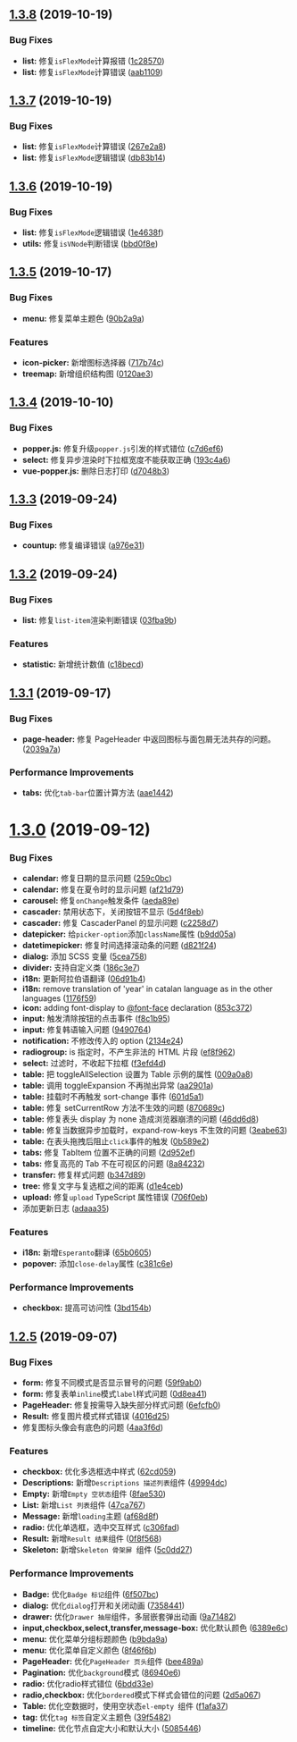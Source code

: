 ## [1.3.8](https://github.com/yakcodo/yak/compare/v1.3.7...v1.3.8) (2019-10-19)


### Bug Fixes

* **list:** 修复`isFlexMode`计算报错 ([1c28570](https://github.com/yakcodo/yak/commit/1c28570))
* **list:** 修复`isFlexMode`计算错误 ([aab1109](https://github.com/yakcodo/yak/commit/aab1109))



## [1.3.7](https://github.com/yakcodo/yak/compare/v1.3.6...v1.3.7) (2019-10-19)


### Bug Fixes

* **list:** 修复`isFlexMode`计算错误 ([267e2a8](https://github.com/yakcodo/yak/commit/267e2a8))
* **list:** 修复`isFlexMode`逻辑错误 ([db83b14](https://github.com/yakcodo/yak/commit/db83b14))



## [1.3.6](https://github.com/yakcodo/yak/compare/v1.3.5...v1.3.6) (2019-10-19)


### Bug Fixes

* **list:** 修复`isFlexMode`逻辑错误 ([1e4638f](https://github.com/yakcodo/yak/commit/1e4638f))
* **utils:** 修复`isVNode`判断错误 ([bbd0f8e](https://github.com/yakcodo/yak/commit/bbd0f8e))



## [1.3.5](https://github.com/yakcodo/yak/compare/v1.3.4...v1.3.5) (2019-10-17)


### Bug Fixes

* **menu:** 修复菜单主题色 ([90b2a9a](https://github.com/yakcodo/yak/commit/90b2a9a))


### Features

* **icon-picker:** 新增图标选择器 ([717b74c](https://github.com/yakcodo/yak/commit/717b74c))
* **treemap:** 新增组织结构图 ([0120ae3](https://github.com/yakcodo/yak/commit/0120ae3))



## [1.3.4](https://github.com/yakcodo/yak/compare/v1.3.3...v1.3.4) (2019-10-10)


### Bug Fixes

* **popper.js:** 修复升级`popper.js`引发的样式错位 ([c7d6ef6](https://github.com/yakcodo/yak/commit/c7d6ef6))
* **select:** 修复异步渲染时下拉框宽度不能获取正确 ([193c4a6](https://github.com/yakcodo/yak/commit/193c4a6))
* **vue-popper.js:** 删除日志打印 ([d7048b3](https://github.com/yakcodo/yak/commit/d7048b3))



## [1.3.3](https://github.com/yakcodo/yak/compare/v1.3.2...v1.3.3) (2019-09-24)


### Bug Fixes

* **countup:** 修复编译错误 ([a976e31](https://github.com/yakcodo/yak/commit/a976e31))



## [1.3.2](https://github.com/yakcodo/yak/compare/v1.3.1...v1.3.2) (2019-09-24)


### Bug Fixes

* **list:** 修复`list-item`渲染判断错误 ([03fba9b](https://github.com/yakcodo/yak/commit/03fba9b))


### Features

* **statistic:** 新增统计数值 ([c18becd](https://github.com/yakcodo/yak/commit/c18becd))



## [1.3.1](https://github.com/yakcodo/yak/compare/v1.3.0...v1.3.1) (2019-09-17)


### Bug Fixes

* **page-header:** 修复 PageHeader 中返回图标与面包屑无法共存的问题。 ([2039a7a](https://github.com/yakcodo/yak/commit/2039a7a))


### Performance Improvements

* **tabs:** 优化`tab-bar`位置计算方法 ([aae1442](https://github.com/yakcodo/yak/commit/aae1442))



# [1.3.0](https://github.com/yakcodo/yak/compare/v1.2.5...v1.3.0) (2019-09-12)


### Bug Fixes

* **calendar:** 修复日期的显示问题 ([259c0bc](https://github.com/yakcodo/yak/commit/259c0bc))
* **calendar:** 修复在夏令时的显示问题 ([af21d79](https://github.com/yakcodo/yak/commit/af21d79))
* **carousel:** 修复`onChange`触发条件 ([aeda89e](https://github.com/yakcodo/yak/commit/aeda89e))
* **cascader:** 禁用状态下，关闭按钮不显示 ([5d4f8eb](https://github.com/yakcodo/yak/commit/5d4f8eb))
* **cascader:** 修复 CascaderPanel 的显示问题 ([c2258d7](https://github.com/yakcodo/yak/commit/c2258d7))
* **datepicker:** 给`picker-option`添加`className`属性 ([b9dd05a](https://github.com/yakcodo/yak/commit/b9dd05a))
* **datetimepicker:** 修复时间选择滚动条的问题 ([d821f24](https://github.com/yakcodo/yak/commit/d821f24))
* **dialog:** 添加 SCSS 变量 ([5cea758](https://github.com/yakcodo/yak/commit/5cea758))
* **divider:** 支持自定义类 ([186c3e7](https://github.com/yakcodo/yak/commit/186c3e7))
* **i18n:** 更新阿拉伯语翻译 ([06d91b4](https://github.com/yakcodo/yak/commit/06d91b4))
* **i18n:** remove translation of 'year' in catalan language as in the other languages ([1176f59](https://github.com/yakcodo/yak/commit/1176f59))
* **icon:** adding font-display to [@font-face](https://github.com/font-face) declaration ([853c372](https://github.com/yakcodo/yak/commit/853c372))
* **input:** 触发清除按钮的点击事件 ([f8c1b95](https://github.com/yakcodo/yak/commit/f8c1b95))
* **input:** 修复韩语输入问题 ([9490764](https://github.com/yakcodo/yak/commit/9490764))
* **notification:** 不修改传入的 option ([2134e24](https://github.com/yakcodo/yak/commit/2134e24))
* **radiogroup:** is 指定时，不产生非法的 HTML 片段 ([ef8f962](https://github.com/yakcodo/yak/commit/ef8f962))
* **select:** 过滤时，不收起下拉框 ([f3efd4d](https://github.com/yakcodo/yak/commit/f3efd4d))
* **table:** 把 toggleAllSelection 设置为 Table 示例的属性 ([009a0a8](https://github.com/yakcodo/yak/commit/009a0a8))
* **table:** 调用 toggleExpansion 不再抛出异常 ([aa2901a](https://github.com/yakcodo/yak/commit/aa2901a))
* **table:** 挂载时不再触发 sort-change 事件 ([601d5a1](https://github.com/yakcodo/yak/commit/601d5a1))
* **table:** 修复 setCurrentRow 方法不生效的问题 ([870689c](https://github.com/yakcodo/yak/commit/870689c))
* **table:** 修复表头 display 为 none 造成浏览器崩溃的问题 ([46dd6d8](https://github.com/yakcodo/yak/commit/46dd6d8))
* **table:** 修复当数据异步加载时，expand-row-keys 不生效的问题 ([3eabe63](https://github.com/yakcodo/yak/commit/3eabe63))
* **table:** 在表头拖拽后阻止`click`事件的触发 ([0b589e2](https://github.com/yakcodo/yak/commit/0b589e2))
* **tabs:** 修复 TabItem 位置不正确的问题 ([2d952ef](https://github.com/yakcodo/yak/commit/2d952ef))
* **tabs:** 修复高亮的 Tab 不在可视区的问题 ([8a84232](https://github.com/yakcodo/yak/commit/8a84232))
* **transfer:** 修复样式问题 ([b347d89](https://github.com/yakcodo/yak/commit/b347d89))
* **tree:** 修复文字与复选框之间的距离 ([d1e4ceb](https://github.com/yakcodo/yak/commit/d1e4ceb))
* **upload:** 修复`upload` TypeScript 属性错误 ([706f0eb](https://github.com/yakcodo/yak/commit/706f0eb))
* 添加更新日志 ([adaaa35](https://github.com/yakcodo/yak/commit/adaaa35))


### Features

* **i18n:** 新增`Esperanto`翻译 ([65b0605](https://github.com/yakcodo/yak/commit/65b0605))
* **popover:** 添加`close-delay`属性 ([c381c6e](https://github.com/yakcodo/yak/commit/c381c6e))


### Performance Improvements

* **checkbox:** 提高可访问性 ([3bd154b](https://github.com/yakcodo/yak/commit/3bd154b))



## [1.2.5](https://github.com/yakcodo/yak/compare/c306fad...v1.2.5) (2019-09-07)


### Bug Fixes

* **form:** 修复不同模式是否显示冒号的问题 ([59f9ab0](https://github.com/yakcodo/yak/commit/59f9ab0))
* **form:** 修复表单`inline`模式`label`样式问题 ([0d8ea41](https://github.com/yakcodo/yak/commit/0d8ea41))
* **PageHeader:** 修复按需导入缺失部分样式问题 ([6efcfb0](https://github.com/yakcodo/yak/commit/6efcfb0))
* **Result:** 修复图片模式样式错误 ([4016d25](https://github.com/yakcodo/yak/commit/4016d25))
* 修复图标头像会有底色的问题 ([4aa3f6d](https://github.com/yakcodo/yak/commit/4aa3f6d))


### Features

* **checkbox:** 优化多选框选中样式 ([62cd059](https://github.com/yakcodo/yak/commit/62cd059))
* **Descriptions:** 新增`Descriptions 描述列表`组件 ([49994dc](https://github.com/yakcodo/yak/commit/49994dc))
* **Empty:** 新增`Empty 空状态`组件 ([8fae530](https://github.com/yakcodo/yak/commit/8fae530))
* **List:** 新增`List 列表`组件 ([47ca767](https://github.com/yakcodo/yak/commit/47ca767))
* **Message:** 新增`loading`主题 ([af68d8f](https://github.com/yakcodo/yak/commit/af68d8f))
* **radio:** 优化单选框，选中交互样式 ([c306fad](https://github.com/yakcodo/yak/commit/c306fad))
* **Result:** 新增`Result 结果`组件 ([0f8f568](https://github.com/yakcodo/yak/commit/0f8f568))
* **Skeleton:** 新增`Skeleton 骨架屏 `组件 ([5c0dd27](https://github.com/yakcodo/yak/commit/5c0dd27))


### Performance Improvements

* **Badge:** 优化`Badge 标记`组件 ([6f507bc](https://github.com/yakcodo/yak/commit/6f507bc))
* **dialog:** 优化`dialog`打开和关闭动画 ([7358441](https://github.com/yakcodo/yak/commit/7358441))
* **drawer:** 优化`Drawer 抽屉`组件，多层嵌套弹出动画 ([9a71482](https://github.com/yakcodo/yak/commit/9a71482))
* **input,checkbox,select,transfer,message-box:** 优化默认颜色 ([6389e6c](https://github.com/yakcodo/yak/commit/6389e6c))
* **menu:** 优化菜单分组标题颜色 ([b9bda9a](https://github.com/yakcodo/yak/commit/b9bda9a))
* **menu:** 优化菜单自定义颜色 ([8f46f6b](https://github.com/yakcodo/yak/commit/8f46f6b))
* **PageHeader:** 优化`PageHeader 页头`组件 ([bee489a](https://github.com/yakcodo/yak/commit/bee489a))
* **Pagination:** 优化`background`模式 ([86940e6](https://github.com/yakcodo/yak/commit/86940e6))
* **radio:** 优化radio样式错位 ([6bdd33e](https://github.com/yakcodo/yak/commit/6bdd33e))
* **radio,checkbox:** 优化`bordered`模式下样式会错位的问题 ([2d5a067](https://github.com/yakcodo/yak/commit/2d5a067))
* **Table:** 优化空数据时，使用空状态`el-empty `组件 ([f1afa37](https://github.com/yakcodo/yak/commit/f1afa37))
* **tag:** 优化`tag 标签`自定义主题色 ([39f5482](https://github.com/yakcodo/yak/commit/39f5482))
* **timeline:** 优化节点自定大小和默认大小 ([5085446](https://github.com/yakcodo/yak/commit/5085446))



